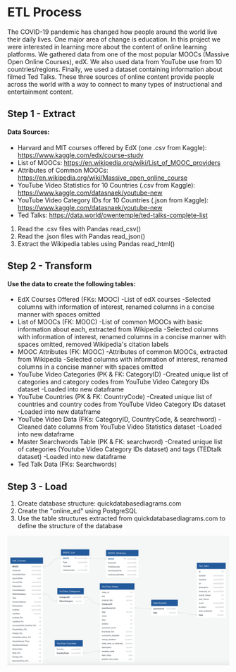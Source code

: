 # ETL Process

The COVID-19 pandemic has changed how people around the world live their daily lives. One major area of change is education. In this project we were interested in learning more about the content of online learning platforms. We gathered data from one of the most popular MOOCs (Massive Open Online Courses), edX. We also used data from YouTube use from 10 countries/regions. Finally, we used a dataset containing information about filmed Ted Talks. These three sources of online content provide people across the world with a way to connect to many types of instructional and entertainment content.

## Step 1 - Extract

#### Data Sources: 
* Harvard and MIT courses offered by EdX (one .csv from Kaggle): https://www.kaggle.com/edx/course-study
* List of MOOCs: https://en.wikipedia.org/wiki/List_of_MOOC_providers
* Attributes of Common MOOCs: https://en.wikipedia.org/wiki/Massive_open_online_course
* YouTube Video Statistics for 10 Countries (.csv from Kaggle): https://www.kaggle.com/datasnaek/youtube-new
* YouTube Video Category IDs for 10 Countries (.json from Kaggle): https://www.kaggle.com/datasnaek/youtube-new
* Ted Talks: https://data.world/owentemple/ted-talks-complete-list

1. Read the .csv files with Pandas read_csv()
2. Read the .json files with Pandas read_json()
3. Extract the Wikipedia tables using Pandas read_html()

## Step 2 - Transform

#### Use the data to create the following tables:
* EdX Courses Offered (FKs: MOOC)
    -List of edX courses
    -Selected columns with information of interest, renamed columns in a concise manner with spaces omitted
* List of MOOCs (FK: MOOC)
    -List of common MOOCs with basic information about each, extracted from Wikipedia
    -Selected columns with information of interest, renamed columns in a concise manner with spaces omitted, removed Wikipedia's citation labels
* MOOC Attributes (FK: MOOC)
    -Attributes of common MOOCs, extracted from Wikipedia
    -Selected columns with information of interest, renamed columns in a concise manner with spaces omitted
* YouTube Video Categories (PK & FK: CategoryID)
    -Created unique list of categories and category codes from YouTube Video Category IDs dataset
    -Loaded into new dataframe
* YouTube Countries (PK & FK: CountryCode)
    -Created unique list of countries and country codes from YouTube Video Category IDs dataset
    -Loaded into new dataframe
* YouTube Video Data (FKs: CategoryID, CountryCode, & searchword)
    -Cleaned date columns from YouTube Video Statistics dataset
    -Loaded into new dataframe
* Master Searchwords Table (PK & FK: searchword)
    -Created unique list of categories (Youtube Video Category IDs dataset) and tags (TEDtalk dataset)
    -Loaded into new dataframe
* Ted Talk Data (FKs: Searchwords)

## Step 3 - Load

1. Create database structure: quickdatabasediagrams.com
2. Create the "online_ed" using PostgreSQL
3. Use the table structures extracted from quickdatabasediagrams.com to define the structure of the database

![DBD](Final/Images/ETL_DBD.png)
